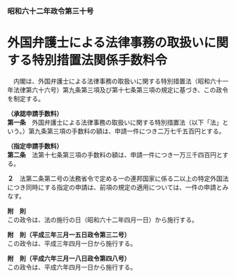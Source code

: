 ### 昭和六十二年政令第三十号  
# 外国弁護士による法律事務の取扱いに関する特別措置法関係手数料令  
　内閣は、外国弁護士による法律事務の取扱いに関する特別措置法（昭和六十一年法律第六十六号）第九条第三項及び第十七条第三項の規定に基づき、この政令を制定する。  
  
**（承認申請手数料）**  
**第一条**　外国弁護士による法律事務の取扱いに関する特別措置法（以下「法」という。）第九条第三項の手数料の額は、申請一件につき二万七千五百円とする。  
  
**（指定申請手数料）**  
**第二条**　法第十七条第三項の手数料の額は、申請一件につき一万三千四百円とする。  
  
**２**　法第二条第二号の法務省令で定める一の連邦国家に係る二以上の特定外国法につき同時にする指定の申請は、前項の規定の適用については、一件の申請とみなす。  
  
**附　則**  
この政令は、法の施行の日（昭和六十二年四月一日）から施行する。  
  
**附　則（平成三年三月一五日政令第三二号）**  
この政令は、平成三年四月一日から施行する。  
  
**附　則（平成六年三月一八日政令第四八号）**  
この政令は、平成六年四月一日から施行する。  
  
